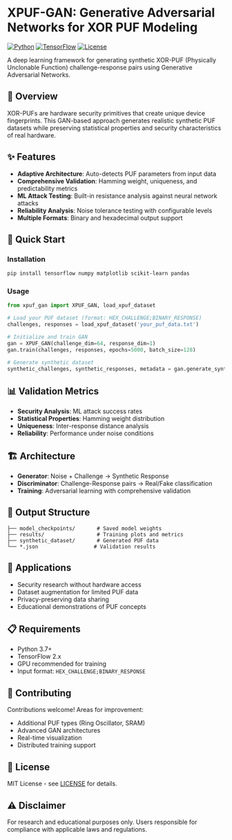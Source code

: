 # XPUF-GAN: Generative Adversarial Networks for XOR PUF Modeling

[![Python](https://img.shields.io/badge/Python-3.7+-blue.svg)](https://python.org)
[![TensorFlow](https://img.shields.io/badge/TensorFlow-2.x-orange.svg)](https://tensorflow.org)
[![License](https://img.shields.io/badge/License-MIT-green.svg)](LICENSE)

A deep learning framework for generating synthetic XOR-PUF (Physically Unclonable Function) challenge-response pairs using Generative Adversarial Networks.

## 🔐 Overview

XOR-PUFs are hardware security primitives that create unique device fingerprints. This GAN-based approach generates realistic synthetic PUF datasets while preserving statistical properties and security characteristics of real hardware.

## ✨ Features

- **Adaptive Architecture**: Auto-detects PUF parameters from input data
- **Comprehensive Validation**: Hamming weight, uniqueness, and predictability metrics
- **ML Attack Testing**: Built-in resistance analysis against neural network attacks
- **Reliability Analysis**: Noise tolerance testing with configurable levels
- **Multiple Formats**: Binary and hexadecimal output support

## 🚀 Quick Start

### Installation
```bash
pip install tensorflow numpy matplotlib scikit-learn pandas
```

### Usage
```python
from xpuf_gan import XPUF_GAN, load_xpuf_dataset

# Load your PUF dataset (format: HEX_CHALLENGE;BINARY_RESPONSE)
challenges, responses = load_xpuf_dataset('your_puf_data.txt')

# Initialize and train GAN
gan = XPUF_GAN(challenge_dim=64, response_dim=1)
gan.train(challenges, responses, epochs=5000, batch_size=128)

# Generate synthetic dataset
synthetic_challenges, synthetic_responses, metadata = gan.generate_synthetic_dataset(10000)
```

## 📊 Validation Metrics

- **Security Analysis**: ML attack success rates
- **Statistical Properties**: Hamming weight distribution
- **Uniqueness**: Inter-response distance analysis  
- **Reliability**: Performance under noise conditions

## 🏗️ Architecture

- **Generator**: Noise + Challenge → Synthetic Response
- **Discriminator**: Challenge-Response pairs → Real/Fake classification
- **Training**: Adversarial learning with comprehensive validation

## 📁 Output Structure

```
├── model_checkpoints/       # Saved model weights
├── results/                 # Training plots and metrics
├── synthetic_dataset/       # Generated PUF data
└── *.json                  # Validation results
```

## 🔬 Applications

- Security research without hardware access
- Dataset augmentation for limited PUF data
- Privacy-preserving data sharing
- Educational demonstrations of PUF concepts

## 📋 Requirements

- Python 3.7+
- TensorFlow 2.x
- GPU recommended for training
- Input format: `HEX_CHALLENGE;BINARY_RESPONSE`

## 🤝 Contributing

Contributions welcome! Areas for improvement:
- Additional PUF types (Ring Oscillator, SRAM)
- Advanced GAN architectures
- Real-time visualization
- Distributed training support

## 📄 License

MIT License - see [LICENSE](LICENSE) for details.

## ⚠️ Disclaimer

For research and educational purposes only. Users responsible for compliance with applicable laws and regulations.
